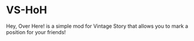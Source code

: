# VS-HoH
Hey, Over Here! is a simple mod for Vintage Story that allows you to mark a position for your friends!
